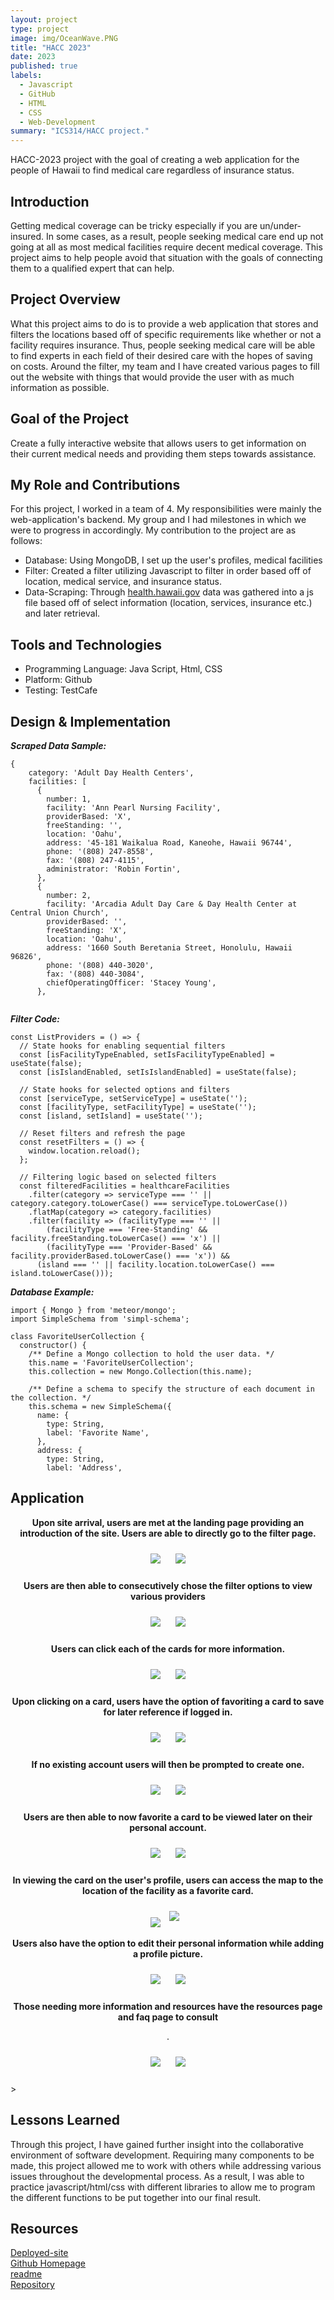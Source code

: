 ```yaml
---
layout: project
type: project
image: img/OceanWave.PNG
title: "HACC 2023"
date: 2023
published: true
labels:
  - Javascript
  - GitHub
  - HTML
  - CSS
  - Web-Development
summary: "ICS314/HACC project."
---
```


<!-- Brief project summary -->
HACC-2023 project with the goal of creating a web application for the people of Hawaii to find medical care regardless of insurance status. 

## Introduction

Getting medical coverage can be tricky especially if you are un/under-insured. In some cases, as a result, people seeking medical care end up not going at all as most medical facilities require decent medical coverage. This project aims to help people avoid that situation with the goals of connecting them to a qualified expert that can help.


## Project Overview

What this project aims to do is to provide a web application that stores and filters the locations based off of specific requirements like whether or not a facility requires insurance. Thus, people seeking medical care will be able to find experts in each field of their desired care with the hopes of saving on costs. Around the filter, my team and I have created various pages to fill out the website with things that would provide the user with as much information as possible. 

## Goal of the Project

Create a fully interactive website that allows users to get information on their current medical needs and providing them steps towards assistance. 

## My Role and Contributions

For this project, I worked in a team of 4. My responsibilities were mainly the web-application's backend. My group and I had milestones in which we were to progress in accordingly. My contribution to the project are as follows: 
- Database: Using MongoDB, I set up the user's profiles, medical facilities
- Filter: Created a filter utilizing Javascript to filter in order based off of location, medical service, and insurance status.
- Data-Scraping: Through [health.hawaii.gov](https://health.hawaii.gov/ohca/medicare-facilities/) data was gathered into a js file based off of select information (location, services, insurance etc.) and later retrieval.


## Tools and Technologies
- Programming Language: Java Script, Html, CSS
- Platform: Github
- Testing: TestCafe



## Design & Implementation
***Scraped Data Sample:***

```
{
    category: 'Adult Day Health Centers',
    facilities: [
      {
        number: 1,
        facility: 'Ann Pearl Nursing Facility',
        providerBased: 'X',
        freeStanding: '',
        location: 'Oahu',
        address: '45-181 Waikalua Road, Kaneohe, Hawaii 96744',
        phone: '(808) 247-8558',
        fax: '(808) 247-4115',
        administrator: 'Robin Fortin',
      },
      {
        number: 2,
        facility: 'Arcadia Adult Day Care & Day Health Center at Central Union Church',
        providerBased: '',
        freeStanding: 'X',
        location: 'Oahu',
        address: '1660 South Beretania Street, Honolulu, Hawaii 96826',
        phone: '(808) 440-3020',
        fax: '(808) 440-3084',
        chiefOperatingOfficer: 'Stacey Young',
      },  
      
```

***Filter Code:*** 

```
const ListProviders = () => {
  // State hooks for enabling sequential filters
  const [isFacilityTypeEnabled, setIsFacilityTypeEnabled] = useState(false);
  const [isIslandEnabled, setIsIslandEnabled] = useState(false);

  // State hooks for selected options and filters
  const [serviceType, setServiceType] = useState('');
  const [facilityType, setFacilityType] = useState('');
  const [island, setIsland] = useState('');

  // Reset filters and refresh the page
  const resetFilters = () => {
    window.location.reload();
  };

  // Filtering logic based on selected filters
  const filteredFacilities = healthcareFacilities
    .filter(category => serviceType === '' || category.category.toLowerCase() === serviceType.toLowerCase())
    .flatMap(category => category.facilities)
    .filter(facility => (facilityType === '' ||
        (facilityType === 'Free-Standing' && facility.freeStanding.toLowerCase() === 'x') ||
        (facilityType === 'Provider-Based' && facility.providerBased.toLowerCase() === 'x')) &&
      (island === '' || facility.location.toLowerCase() === island.toLowerCase())); 
```
***Database Example:***

```
import { Mongo } from 'meteor/mongo';
import SimpleSchema from 'simpl-schema';

class FavoriteUserCollection {
  constructor() {
    /** Define a Mongo collection to hold the user data. */
    this.name = 'FavoriteUserCollection';
    this.collection = new Mongo.Collection(this.name);

    /** Define a schema to specify the structure of each document in the collection. */
    this.schema = new SimpleSchema({
      name: {
        type: String,
        label: 'Favorite Name',
      },
      address: {
        type: String,
        label: 'Address',
```

## Application
<div style="text-align: center;">
 <p style="font-weight: bold;">Upon site arrival, users are met at the landing page providing an introduction of the site. Users are able to directly go to the filter page. 

</p>
    <div>
        <img src="/img/pono/1.PNG" style="max-width: 600px; display: inline-block; margin: 10px;" />
        <img src="/img/pono/2.PNG" style="max-width: 600px; display: inline-block; margin: 10px;" />
    </div>
 <p style="font-weight: bold;">Users are then able to consecutively chose the filter options to view various providers </p>
    <div>
        <img src="/img/pono/3.PNG" style="max-width: 600px; display: inline-block; margin: 10px;" />
        <img src="/img/pono/4.PNG" style="max-width: 600px; display: inline-block; margin: 10px;" />
    </div>
 <p style="font-weight: bold;">Users can click each of the cards for more information. </p>
    <div>
        <img src="/img/pono/5.PNG" style="max-width: 600px; display: inline-block; margin: 10px;" />
        <img src="/img/pono/6.PNG" style="max-width: 600px; display: inline-block; margin: 10px;" />
    </div>
 <p style="font-weight: bold;">Upon clicking on a card, users have the option of favoriting a card to save for later reference if logged in. </p>
    <div>
        <img src="/img/pono/7.PNG" style="max-width: 600px; display: inline-block; margin: 10px;" />
        <img src="/img/pono/8.PNG" style="max-width: 600px; display: inline-block; margin: 10px;" />
    </div>
 <p style="font-weight: bold;">If no existing account users will then be prompted to create one.

</p>
    <div>
        <img src="/img/pono/9.PNG" style="max-width: 600px; display: inline-block; margin: 10px;" />
        <img src="/img/pono/10.PNG" style="max-width: 600px; display: inline-block; margin: 10px;" />
    </div>
 <p style="font-weight: bold;">Users are then able to now favorite a card to be viewed later on their personal account. </p>
    <div>
        <img src="/img/pono/11.PNG" style="max-width: 600px; display: inline-block; margin: 10px;" />
        <img src="/img/pono/12.PNG" style="max-width: 600px; display: inline-block; margin: 10px;" />
    </div>
 <p style="font-weight: bold;">In viewing the card on the user's profile, users can access the map to the location of the facility as a favorite card.

</p>
    <div>
        <img src="/img/pono/13.PNG" tyle="max-width: 600px; display: inline-block; margin: 10px;" />
        <img src="/img/pono/14.PNG" style="max-width: 600px; display: inline-block; margin: 10px;" />
    </div>
 <p style="font-weight: bold;">Users also have the option to edit their personal information while adding a profile picture. </p>
    <div>
        <img src="/img/pono/15.PNG" style="max-width: 600px; display: inline-block; margin: 10px;" />
        <img src="/img/pono/16.PNG" style="max-width: 600px; display: inline-block; margin: 10px;" />
    </div>
 <p style="font-weight: bold;">Those needing more information and resources have the resources page and faq page to consult

. </p>
    <div>
        <img src="/img/pono/17.PNG" style="max-width: 600px; display: inline-block; margin: 10px;" />
        <img src="/img/pono/18.PNG" style="max-width: 600px; display: inline-block; margin: 10px;" />
    </div>
</div>>

## Lessons Learned

Through this project, I have gained further insight into the collaborative environment of software development. Requiring many components to be made, this project allowed me to work with others while addressing various issues throughout the developmental process. As a result, I was able to practice javascript/html/css with different libraries to allow me to program the different functions to be put together into our final result.







## Resources

[Deployed-site](https://ponohealthproviders.com/)   
[Github Homepage](https://team-jackfruit.github.io/PonoHealthProviders/)   
[readme](https://github.com/team-jackfruit/PonoHealthProviders/blob/main/README.md)   
[Repository](https://github.com/team-jackfruit/PonoHealthProviders)   


